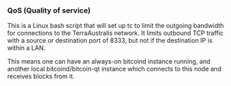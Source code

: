 ### QoS (Quality of service) ###

This is a Linux bash script that will set up tc to limit the outgoing bandwidth for connections to the TerraAustralis network. It limits outbound TCP traffic with a source or destination port of 8333, but not if the destination IP is within a LAN.

This means one can have an always-on bitcoind instance running, and another local bitcoind/bitcoin-qt instance which connects to this node and receives blocks from it.
